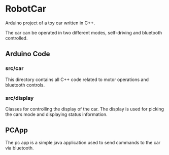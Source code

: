 # RobotCar
Arduino project of a toy car written in C++.

The car can be operated in two different modes, self-driving and bluetooth controlled.

## Arduino Code
### src/car
This directory contains all C++ code related to motor operations and bluetooth controls.

### src/display
Classes for controlling the display of the car. The display is used for picking the cars mode and displaying status information.

## PCApp
The pc app is a simple java application used to send commands to the car via bluetooth.

